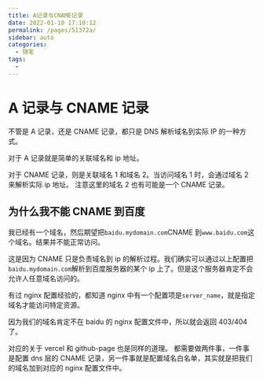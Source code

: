 ```yaml
---
title: A记录与CNAME记录
date: 2022-01-10 17:10:12
permalink: /pages/51372a/
sidebar: auto
categories:
  - 随笔
tags:
  - 
---
```

# A 记录与 CNAME 记录

不管是 A 记录，还是 CNAME 记录，都只是 DNS 解析域名到实际 IP 的一种方式。

对于 A 记录就是简单的关联域名和 ip 地址。

对于 CNAME 记录，则是关联域名 1 和域名 2。当访问域名 1 时，会通过域名 2 来解析实际 ip 地址。
注意这里的域名 2 也有可能是一个 CNAME 记录。

## 为什么我不能 CNAME 到百度

我已经有一个域名，然后期望把`baidu.mydomain.com`CNAME 到`www.baidu.com`这个域名。结果并不能正常访问。

这是因为 CNAME 只是负责域名到 ip 的解析过程。我们确实可以通过以上配置把`baidu.mydomain.com`解析到百度服务器的某个 ip 上了。但是这个服务器肯定不会允许人任意域名访问的。

有过 nginx 配置经验的，都知道 nginx 中有一个配置项是`server_name`，就是指定域名才能访问特定资源。

因为我们的域名肯定不在 baidu 的 nginx 配置文件中，所以就会返回 403/404 了。

对应的关于 vercel 和 github-page 也是同样的道理。
都需要做两件事，一件事是配置 dns 层的 CNAME 记录，另一件事就是配置域名白名单，其实就是把我们的域名加到对应的 nginx 配置文件中。
